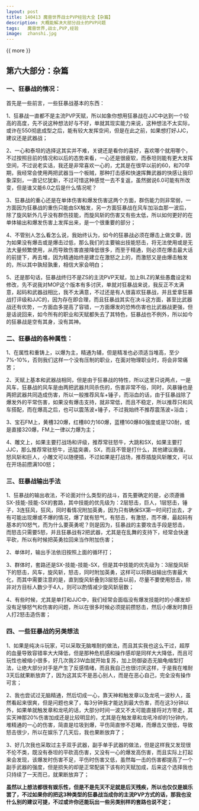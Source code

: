 ```yaml
---
layout: post
title: 140413 魔兽世界战士PVP经验大全【杂篇】
description: 大概能解决大部分战士的PVP问题
tags:   魔兽世界,战士,PVP,经验
image:  zhanshi.jpg
---
```


{{ more }}

## 第六大部分：杂篇


### 一、狂暴战的情况：


首先是一些前言，一些狂暴战基本的东西：

1、狂暴战一直都不是主流PVP天赋，所以如象你想用狂暴战在JJC中达到一个较高的高度，先不说这种想法好与不好，单就其现实能力来说，这种想法不太实际，或许在550彻底成型之后，能有较大发挥空间，但是在此之前，如果想打好JJC，建议还是武器战；

2、一心和泰坦的选择这其实并不难，关键还是看你的喜好，喜欢哪个就用哪个，不过按照目前的情况和以后的态势来看，一心还是很疲软，而泰坦则能有更大发挥空间，不过说老实话，我还是非常喜欢一心的，尤其是在很早以前的60，和70早期，我经常会使用两把武器当一个板贼，那种打击感和快速挥舞武器的快感让我印象深刻，一直记忆犹新，不过可惜这种感觉一去不复返，虽然据说6.0可能有所改变，但是谁又能6.0之后是什么情况呢？

3、狂暴战的重心还是在单体伤害和爆发伤害这两个方面，群伤能力则非常弱，一方面因为狂暴战的重伤只能由SX触发，另一方面狂暴战在风车加浴血那一波后，除了旋风斩外几乎没有群伤技能，而旋风斩的伤害又有些太低，所以如何更好的在单体输出和爆发伤害上发挥出来，是一个很重要的部分；

4、不管别人怎么看怎么说，我始终认为，如今的狂暴战必须在爆击上做文章，因为如果没有爆击或是爆击过低，那么我们的主要输出技能怒击，将无法使用或是无法大量频繁使用，从而导致伤害直接降低很多，而至于精通，则必须在爆击最大话的前提下，再去堆，因为精通始终是建立在激怒之上的，而激怒又是由爆击触发的，所以其中孰轻孰重，相信大家会明白；

5、还是那句话，狂暴战终归不是ZS的主流PVP天赋，加上BLZ的某些愚蠢设定和修改，先不说我对MOP这个版本有多讨厌，单就对狂暴战来说，我反正不太满意，起码和武器战相比，我不太满意，不过还是有人很喜欢狂暴战，并且爱拿狂暴战打评级和JJC的，因为存在即合理，而且狂暴战其实在决斗这方面，甚至比武器战还有优势，一方面血多提高了容错，一方面爆发的恐怖伤害也比武器战更强，但是话说回来，如今所有的职业和天赋都失去了其特色，狂暴战也不例外，所以如今的狂暴战是空有其身，没有其神。


### 二、狂暴战的各种属性：

1、在属性和重铸上，以爆为主，精通为辅，但是精准也必须适当堆高，至少7%-10%，否则我们这样一个没有压制的职业，在面对物理职业时，将会非常痛苦；

2、天赋上基本和武器战相同，但是由于狂暴战的特性，所以这里只说两点，一是风车，狂暴战的风车是由两把武器共同杀伤的，伤害非常不俗，同时，风暴锤也是两把武器共同造成伤害，所以一般推荐风车+锤子，而浴血的话，由于狂暴战除了爆发外的平常伤害，如果没有爆击支持，就非常低，而且不稳定，所以推荐只和风车搭配，而在爆高之后，也可以震荡波+锤子，不过我始终不推荐震荡波+浴血；

3、宝石FM上，黄槽320爆，红槽80力160爆，蓝槽160爆80强度或是120耐，或是直接320爆，FM上一律以力爆为主；

4、雕文上，如果主要打战场和评级，推荐常驻怒牛，大跳和SX，如果主要打JJC，那么推荐常驻怒牛，迅猛突袭，SX，而且不管是打什么，其他建议盾强，怒风斩和巨人，小雕文可以随便插，不过如果是打战场，推荐插旋风斩雕文，可以在开场前攒满100怒；



### 三、狂暴战输出手法


1、狂暴战的输出收法，不论面对什么类型的战斗，首先要确定的是，必须遵循SX-技能-技能-SX的套路，其中技能的优先级为：2层怒击，巨人，1层怒击，锤子，3连狂风，狂风，同时看情况附加英勇，因为只有确保SX第一时间打出去，才有可能出现爆或不爆的情况，爆了就有怒气，有怒击，有激怒，而不爆，最起码有基本的10怒气，而为什么要英勇呢？则是因为，狂暴战的主要攻击手段是怒击，而怒击只需要5怒，并且狂暴战有2把武器，尤其是在乱舞的支持下，经常会快速平砍，所以有时候把英勇拉回来当作附加伤害；

2、单体时，输出手法依旧按照上面的循环打；

3、群体时，套路还是SX-技能-技能-SX，但是其中技能的优先级为：3层旋风斩下的怒击，风车，旋风斩，怒击，同时附加英勇，这样可以将群战输出伤害最大化，而其中需要注意的是，直到旋风斩叠到3层怒击以前，尽量不要使用怒击，除非对方目标人数少于4人，则可以酌情减少旋风斩层数；

4、有些时候，尤其是单打和JJC中，我们经常会面临没有爆发技能时的小爆发却没有足够怒气和伤害的问题，所以在很多时候必须提前攒怒击，然后小爆发时靠巨人打2怒击造伤害；


### 四、一些狂暴战的另类想法


1、如果是纯决斗玩家，可以采取无脑堆耐的做法，而且其实我也这么干过，超厚的血量导致容错率大大降低，但是那种危机感和操作感却是同样大大降低，而且可玩性也被缩小很多，好几次我23W血就开始复苏，加上防御姿态无脑龟缩型打法，让绝大部分对手是产生了反感情绪，而且我自己也很讨厌这样，于是我在堆耐3天后就果断放弃了，因为这其实不是恶心别人，而是在恶心自己，完全没有操作可言；

2、我也尝试过无脑精通，然后切成一心，靠天神和触发章以及龙吼一波秒人，虽然看起来很爽，但是问题也来了，每3分钟我才能达到最大伤害，而在这3分钟以外，如果单就触发章和龙吼的话，大部分时间一波又不太可能直接将对方带走，其实天神那20%伤害加成还是比较明显的，尤其是在触发章和龙吼冷却的1分钟内，堆精通的一心的伤害，简直是垃圾到爆，平伤简直惨不忍睹，而爆击又很低，导致怒击很少，所以在娱乐了几天后，我也果断放弃了；

3、好几次我也采取过主手双手武器，副手单手武器的做法，但是这样我又发现很不伦不类，既没有泰坦的平砍高伤害，又没有一心的爆发高伤害，而且实际上打起来会发现，该爆发时伤害不足，平伤时伤害又低，虽然每一击的伤害都提高了一个副手武器的强度，但是损失的却是正常配装下该有的天赋加成，后来这个选择我也只持续了一天而已，就果断放弃了；


**虽然以上想法都很有娱乐性，但是不是先天不足就是后天残疾，所以也仅仅是娱乐罢了，不过如果你的把这3种类型的狂暴战当成你的主流PVP方式的话，那我也没什么别的建议可提，不过或许你还能玩出一些另类别样的套路也说不定；**